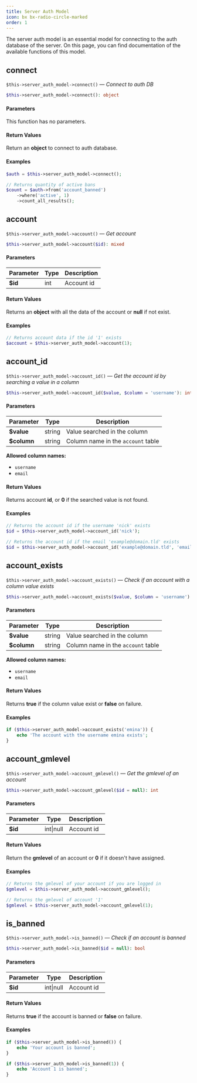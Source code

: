 ```yaml
---
title: Server Auth Model
icon: bx bx-radio-circle-marked
order: 1
---
```


The server auth model is an essential model for connecting to the auth database of the server. On this page, you can find documentation of the available functions of this model.

## connect

`$this->server_auth_model->connect()` — _Connect to auth DB_

```php
$this->server_auth_model->connect(): object
```

#### Parameters

This function has no parameters.

#### Return Values

Return an **object** to connect to auth database.

#### Examples

```php
$auth = $this->server_auth_model->connect();

// Returns quantity of active bans
$count = $auth->from('account_banned')
    ->where('active', 1)
    ->count_all_results();
```

## account

`$this->server_auth_model->account()` — _Get account_

```php
$this->server_auth_model->account($id): mixed
```

#### Parameters

| Parameter | Type | Description |
| ------- | ------- | ------- |
| **$id** | int | Account id |

#### Return Values

Returns an **object** with all the data of the account or **null** if not exist.

#### Examples

```php
// Returns account data if the id '1' exists
$account = $this->server_auth_model->account(1);
```

## account_id

`$this->server_auth_model->account_id()` — _Get the account id by searching a value in a column_

```php
$this->server_auth_model->account_id($value, $column = 'username'): int
```

#### Parameters

| Parameter | Type | Description |
| ------- | ------- | ------- |
| **$value** | string | Value searched in the column |
| **$column** | string | Column name in the `account` table |

**Allowed column names:**

- `username`
- `email`

#### Return Values

Returns account **id**, or **0** if the searched value is not found.

#### Examples

```php
// Returns the account id if the username 'nick' exists
$id = $this->server_auth_model->account_id('nick');

// Returns the account id if the email 'example@domain.tld' exists
$id = $this->server_auth_model->account_id('example@domain.tld', 'email');
```

## account_exists

`$this->server_auth_model->account_exists()` — _Check if an account with a column value exists_

```php
$this->server_auth_model->account_exists($value, $column = 'username'): bool
```

#### Parameters

| Parameter | Type | Description |
| ------- | ------- | ------- |
| **$value** | string | Value searched in the column |
| **$column** | string | Column name in the `account` table |

**Allowed column names:**

- `username`
- `email`

#### Return Values

Returns **true** if the column value exist or **false** on failure.

#### Examples

```php
if ($this->server_auth_model->account_exists('emina')) {
    echo 'The account with the username emina exists';
}
```

## account_gmlevel

`$this->server_auth_model->account_gmlevel()` — _Get the gmlevel of an account_

```php
$this->server_auth_model->account_gmlevel($id = null): int
```

#### Parameters

| Parameter | Type | Description |
| ------- | ------- | ------- |
| **$id** | int\|null | Account id |

#### Return Values

Return the **gmlevel** of an account or **0** if it doesn't have assigned.

#### Examples

```php
// Returns the gmlevel of your account if you are logged in
$gmlevel = $this->server_auth_model->account_gmlevel();

// Returns the gmlevel of account '1'
$gmlevel = $this->server_auth_model->account_gmlevel(1);
```

## is_banned

`$this->server_auth_model->is_banned()` — _Check if an account is banned_

```php
$this->server_auth_model->is_banned($id = null): bool
```

#### Parameters

| Parameter | Type | Description |
| ------- | ------- | ------- |
| **$id** | int\|null | Account id |

#### Return Values

Returns **true** if the account is banned or **false** on failure.

#### Examples

```php
if ($this->server_auth_model->is_banned()) {
    echo 'Your account is banned';
}

if ($this->server_auth_model->is_banned(1)) {
    echo 'Account 1 is banned';
}
```
